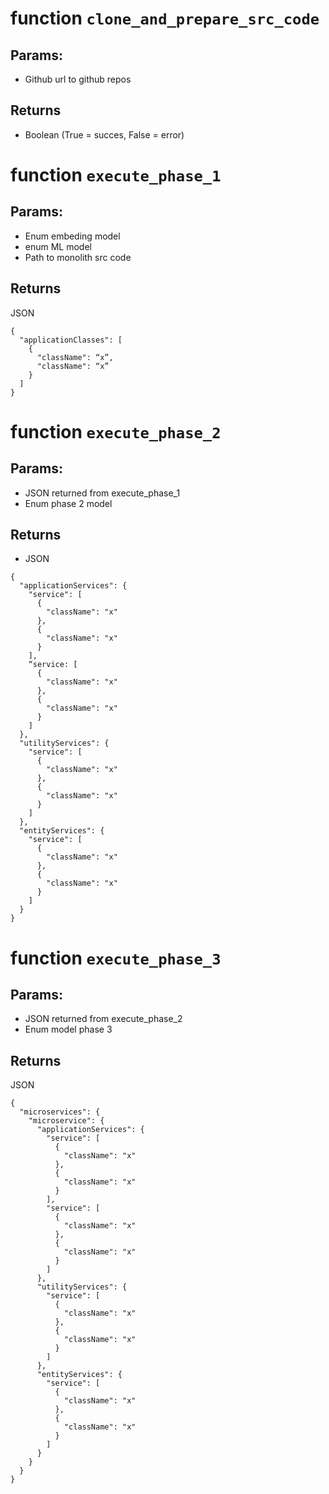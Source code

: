 
# function `clone_and_prepare_src_code`
## Params: 
- Github url to github repos

## Returns

- Boolean (True = succes, False = error)

# function `execute_phase_1`
## Params: 
- Enum embeding model
- enum ML model
- Path to monolith src code

## Returns 
JSON
```
{
  "applicationClasses": [
    {
      "className": “x”,
      "className": “x”
    }
  ]
}
```

# function `execute_phase_2` 
## Params: 
- JSON returned from execute_phase_1
- Enum phase 2 model

## Returns
- JSON 

```
{
  "applicationServices": {
    "service": [
      {
        "className": "x"
      },
      {
        "className": "x"
      }
    ],
    “service: [
      {
        "className": "x"
      },
      {
        "className": "x"
      }
    ]
  },
  "utilityServices": {
    "service": [
      {
        "className": "x"
      },
      {
        "className": "x"
      }
    ]
  },
  "entityServices": {
    "service": [
      {
        "className": "x"
      },
      {
        "className": "x"
      }
    ]
  }
}
```

# function `execute_phase_3` 
## Params: 
- JSON returned from execute_phase_2
- Enum model phase 3

## Returns
JSON 

```
{
  "microservices": {
    "microservice": {
      "applicationServices": {
        "service": [
          {
            "className": "x"
          },
          {
            "className": "x"
          }
        ],
        "service": [
          {
            "className": "x"
          },
          {
            "className": "x"
          }
        ]
      },
      "utilityServices": {
        "service": [
          {
            "className": "x"
          },
          {
            "className": "x"
          }
        ]
      },
      "entityServices": {
        "service": [
          {
            "className": "x"
          },
          {
            "className": "x"
          }
        ]
      }
    }
  }
}
```
